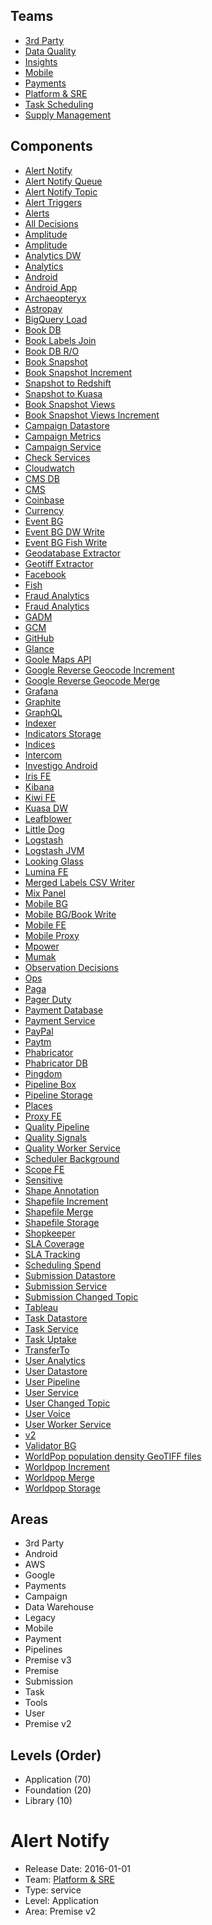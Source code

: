 ## Teams
* [3rd Party](/teams/3rd-party.md)
* [Data Quality](/teams/data-quality.md)
* [Insights](/teams/insights.md)
* [Mobile](/teams/mobile.md)
* [Payments](/teams/payments.md)
* [Platform & SRE](/teams/platform.md)
* [Task Scheduling](/teams/scheduling.md)
* [Supply Management](/teams/supply.md)

## Components
* [Alert Notify](/components/alert-notify.md)
* [Alert Notify Queue](/components/alert-notify-queue.md)
* [Alert Notify Topic](/components/alert-notify-topic.md)
* [Alert Triggers](/components/alert-triggers-topic.md)
* [Alerts](/components/alerts.md)
* [All Decisions](/components/all-decisions.md)
* [Amplitude](/components/amplitude.md)
* [Amplitude](/components/amplitude-schema.md)
* [Analytics DW](/components/analytics-dw.md)
* [Analytics](/components/analytics-schema.md)
* [Android](/components/android.md)
* [Android App](/components/android-v2.md)
* [Archaeopteryx](/components/archaeopteryx.md)
* [Astropay](/components/astropay.md)
* [BigQuery Load](/components/big-query-load.md)
* [Book DB](/components/book.md)
* [Book Labels Join](/components/book-labels-join.md)
* [Book DB R/O](/components/book-read.md)
* [Book Snapshot](/components/book-snapshot.md)
* [Book Snapshot Increment](/components/book-snapshot-increment.md)
* [Snapshot to Redshift](/components/book-snapshot-to-redshift-dw.md)
* [Snapshot to Kuasa](/components/book-snapshot-to-redshift-kuasa.md)
* [Book Snapshot Views](/components/book-snapshot-views.md)
* [Book Snapshot Views Increment](/components/book-snapshot-views-increment.md)
* [Campaign Datastore](/components/campaign-datastore.md)
* [Campaign Metrics](/components/campaign-metrics.md)
* [Campaign Service](/components/campaign-service.md)
* [Check Services](/components/check-services.md)
* [Cloudwatch](/components/cloudwatch.md)
* [CMS DB](/components/cms-db.md)
* [CMS](/components/cms-fe.md)
* [Coinbase](/components/coinbase.md)
* [Currency](/components/currency.md)
* [Event BG](/components/event-bg.md)
* [Event BG DW Write](/components/event-bg-dw-write.md)
* [Event BG Fish Write](/components/event-bg-fish-write.md)
* [Geodatabase Extractor](/components/extract-geodatabase.md)
* [Geotiff Extractor](/components/extract-geotiff.md)
* [Facebook](/components/facebook.md)
* [Fish](/components/fish.md)
* [Fraud Analytics](/components/fraud-analytics-daily.md)
* [Fraud Analytics](/components/fraud-police-daily.md)
* [GADM](/components/gadm.md)
* [GCM](/components/gcm.md)
* [GitHub](/components/github.md)
* [Glance](/components/glance.md)
* [Goole Maps API](/components/google-maps-api.md)
* [Google Reverse Geocode Increment](/components/google-reverse-geocode-increment.md)
* [Google Reverse Geocode Merge](/components/google-reverse-geocode-merge.md)
* [Grafana](/components/grafana.md)
* [Graphite](/components/graphite.md)
* [GraphQL](/components/graphql-fe.md)
* [Indexer](/components/indexer-bg.md)
* [Indicators Storage](/components/indicators-storage.md)
* [Indices](/components/indices.md)
* [Intercom](/components/intercom.md)
* [Investigo Android](/components/investigo-android.md)
* [Iris FE](/components/iris-fe.md)
* [Kibana](/components/kibana.md)
* [Kiwi FE](/components/kiwi-fe.md)
* [Kuasa DW](/components/kuasa-dw.md)
* [Leafblower](/components/leafblower.md)
* [Little Dog](/components/little-dog.md)
* [Logstash](/components/logstash.md)
* [Logstash JVM](/components/logstash-jvm.md)
* [Looking Glass](/components/looking-glass.md)
* [Lumina FE](/components/lumina-fe.md)
* [Merged Labels CSV Writer](/components/merged-labels-csv-writer.md)
* [Mix Panel](/components/mixpanel.md)
* [Mobile BG](/components/mobile-bg.md)
* [Mobile BG/Book Write](/components/mobile-bg-book-write.md)
* [Mobile FE](/components/mobile-fe.md)
* [Mobile Proxy](/components/mobile-proxy.md)
* [Mpower](/components/mpower.md)
* [Mumak](/components/mumak.md)
* [Observation Decisions](/components/obs-decisions.md)
* [Ops](/components/ops.md)
* [Paga](/components/paga.md)
* [Pager Duty](/components/pagerduty.md)
* [Payment Database](/components/payment-datastore.md)
* [Payment Service](/components/payment-service.md)
* [PayPal](/components/paypal.md)
* [Paytm](/components/paytm.md)
* [Phabricator](/components/phabricator.md)
* [Phabricator DB](/components/phabricator-rds.md)
* [Pingdom](/components/pingdom.md)
* [Pipeline Box](/components/pipeline-box.md)
* [Pipeline Storage](/components/pipeline-storage.md)
* [Places](/components/places.md)
* [Proxy FE](/components/proxy-fe.md)
* [Quality Pipeline](/components/quality-pipeline.md)
* [Quality Signals](/components/quality-signals.md)
* [Quality Worker Service](/components/quality-worker.md)
* [Scheduler Background](/components/scheduler-bg.md)
* [Scope FE](/components/scope-fe.md)
* [Sensitive](/components/sensitive-schema.md)
* [Shape Annotation](/components/shape-annotation.md)
* [Shapefile Increment](/components/shapefile-increment.md)
* [Shapefile Merge](/components/shapefile-merge.md)
* [Shapefile Storage](/components/shapefile-storage.md)
* [Shopkeeper](/components/shopkeeper.md)
* [SLA Coverage](/components/sla-coverage.md)
* [SLA Tracking](/components/sla-tracking.md)
* [Scheduling Spend](/components/spend.md)
* [Submission Datastore](/components/submission-datastore.md)
* [Submission Service](/components/submission-service.md)
* [Submission Changed Topic](/components/submission-topic-changed.md)
* [Tableau](/components/tableau.md)
* [Task Datastore](/components/task-datastore.md)
* [Task Service](/components/task-service.md)
* [Task Uptake](/components/task-uptake.md)
* [TransferTo](/components/transferto.md)
* [User Analytics](/components/user-analytics.md)
* [User Datastore](/components/user-datastore.md)
* [User Pipeline](/components/user-pipeline.md)
* [User Service](/components/user-service.md)
* [User Changed Topic](/components/user-topic-changed.md)
* [User Voice](/components/user-voice.md)
* [User Worker Service](/components/user-worker.md)
* [v2](/components/v2-schema.md)
* [Validator BG](/components/validator-bg.md)
* [WorldPop population density GeoTIFF files](/components/worldpop.md)
* [Worldpop Increment](/components/worldpop-increment.md)
* [Worldpop Merge](/components/worldpop-merge.md)
* [Worldpop Storage](/components/worldpop-storage.md)

## Areas
* 3rd Party
* Android
* AWS
* Google
* Payments
* Campaign
* Data Warehouse
* Legacy
* Mobile
* Payment
* Pipelines
* Premise v3
* Premise
* Submission
* Task
* Tools
* User
* Premise v2

## Levels (Order)
* Application (70)
* Foundation (20)
* Library (10)

# Alert Notify
* Release Date: 2016-01-01
* Team: [Platform & SRE](/../teams/platform.md)
* Type: service
* Level: Application
* Area: Premise v2
